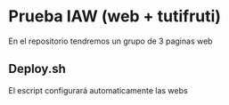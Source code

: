 
# Prueba IAW (web + tutifruti)
En el repositorio tendremos un grupo de 3 paginas web

## Deploy.sh
El escript configurará automaticamente las webs
